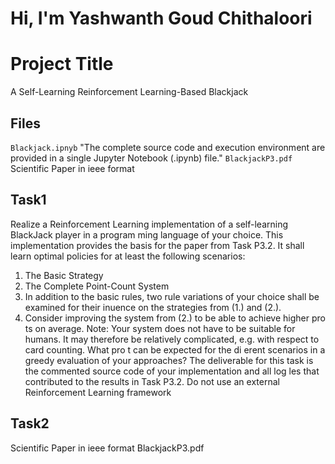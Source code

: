 
# Hi, I'm Yashwanth Goud Chithaloori


# Project Title

A Self-Learning Reinforcement Learning-Based
Blackjack



## Files

 `Blackjack.ipnyb` "The complete source code and execution environment are provided in a single Jupyter Notebook (.ipynb) file."
  `BlackjackP3.pdf` Scientific Paper in ieee format 


 


## Task1
 Realize a Reinforcement Learning implementation of a self-learning BlackJack player in a program
ming language of your choice. This implementation provides the basis for the paper from Task P3.2.
 It shall learn optimal policies for at least the following scenarios:
 1. The Basic Strategy 
 2. The Complete Point-Count System 
 3. In addition to the basic rules, two rule variations of your choice shall be examined for their
 inuence on the strategies from (1.) and (2.).
 4. Consider improving the system from (2.) to be able to achieve higher pro ts on average.
 Note: Your system does not have to be suitable for humans. It may therefore be relatively
 complicated, e.g. with respect to card counting.
 What pro t can be expected for the di erent scenarios in a greedy evaluation of your approaches?
 The deliverable for this task is the commented source code of your implementation and all log
les that contributed to the results in Task P3.2. Do not use an external Reinforcement Learning
 framework
## Task2

Scientific Paper in ieee format
BlackjackP3.pdf

